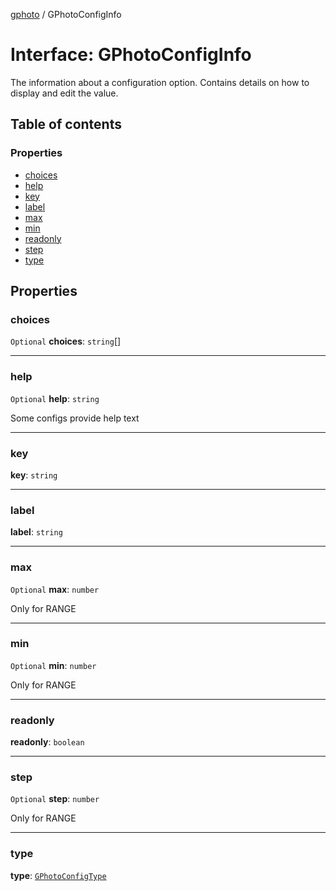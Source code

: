 [gphoto](../API.md) / GPhotoConfigInfo

# Interface: GPhotoConfigInfo

The information about a configuration option.
Contains details on how to display and edit the value.

## Table of contents

### Properties

- [choices](GPhotoConfigInfo.md#choices)
- [help](GPhotoConfigInfo.md#help)
- [key](GPhotoConfigInfo.md#key)
- [label](GPhotoConfigInfo.md#label)
- [max](GPhotoConfigInfo.md#max)
- [min](GPhotoConfigInfo.md#min)
- [readonly](GPhotoConfigInfo.md#readonly)
- [step](GPhotoConfigInfo.md#step)
- [type](GPhotoConfigInfo.md#type)

## Properties

### choices

 `Optional` **choices**: `string`[]

___

### help

 `Optional` **help**: `string`

Some configs provide help text

___

### key

 **key**: `string`

___

### label

 **label**: `string`

___

### max

 `Optional` **max**: `number`

Only for RANGE

___

### min

 `Optional` **min**: `number`

Only for RANGE

___

### readonly

 **readonly**: `boolean`

___

### step

 `Optional` **step**: `number`

Only for RANGE

___

### type

 **type**: [`GPhotoConfigType`](../API.md#gphotoconfigtype)
